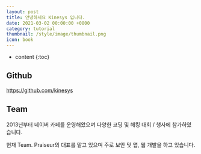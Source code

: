 ```yaml
---
layout: post
title: 안녕하세요 Kinesys 입니다.
date: 2021-03-02 00:00:00 +0800
category: tutorial
thumbnail: /style/image/thumbnail.png
icon: book
---
```



* content
{:toc}

## Github

https://github.com/kinesys

## Team

2013년부터 네이버 카페를 운영해왔으며 다양한 코딩 및 해킹 대회 / 행사에 참가하였습니다.

현재 Team. Praiseur의 대표를 맡고 있으며 주로 보안 및 앱, 웹 개발을 하고 있습니다.




